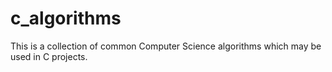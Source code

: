 c_algorithms
============

This is a collection of common Computer Science algorithms which may be used in C projects.
